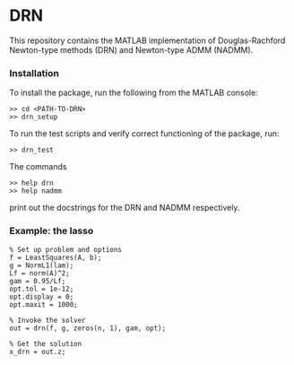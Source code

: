 # DRN

This repository contains the MATLAB implementation of Douglas-Rachford Newton-type methods (DRN) and Newton-type ADMM (NADMM).

### Installation

To install the package, run the following from the MATLAB console:
```
>> cd <PATH-TO-DRN>
>> drn_setup
```
To run the test scripts and verify correct functioning of the package, run:
```
>> drn_test
```
The commands
```
>> help drn
>> help nadmm
```
print out the docstrings for the DRN and NADMM respectively.

### Example: the lasso

```
% Set up problem and options
f = LeastSquares(A, b);
g = NormL1(lam);
Lf = norm(A)^2;
gam = 0.95/Lf;
opt.tol = 1e-12;
opt.display = 0;
opt.maxit = 1000;

% Invoke the solver
out = drn(f, g, zeros(n, 1), gam, opt);

% Get the solution
x_drn = out.z;
```
